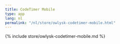 ```yaml
---
title: CodeTimer Mobile
type: app
lang: nl
permalink: "/nl/store/owlysk-codetimer-mobile.html"
---
```


{% include store/owlysk-codetimer-mobile.md %}
